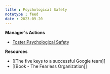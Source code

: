 ```yaml
---
title : Psychological Safety
notetype : feed
date : 2023-09-20
---
```



**Manager's Actions**
- [Foster Psychological Safety](https://rework.withgoogle.com/guides/understanding-team-effectiveness/steps/foster-psychological-safety/)

**Resources**
- [[The five keys to a successful Google team]]
- [[Book - The Fearless Organization]]